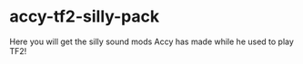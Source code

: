 # accy-tf2-silly-pack
Here you will get the silly sound mods Accy has made while he used to play TF2!
